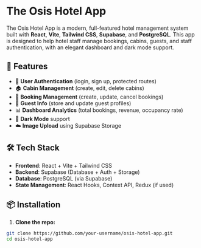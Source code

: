 # The Osis Hotel App

The Osis Hotel App is a modern, full-featured hotel management system built with **React**, **Vite**, **Tailwind CSS**, **Supabase**, and **PostgreSQL**. This app is designed to help hotel staff manage bookings, cabins, guests, and staff authentication, with an elegant dashboard and dark mode support.

## 🚀 Features

- 🔐 **User Authentication** (login, sign up, protected routes)
- 🏠 **Cabin Management** (create, edit, delete cabins)
- 📅 **Booking Management** (create, update, cancel bookings)
- 👤 **Guest Info** (store and update guest profiles)
- 📊 **Dashboard Analytics** (total bookings, revenue, occupancy rate)
- 🌙 **Dark Mode** support
- ☁️ **Image Upload** using Supabase Storage

## 🛠️ Tech Stack

- **Frontend**: React + Vite + Tailwind CSS
- **Backend**: Supabase (Database + Auth + Storage)
- **Database**: PostgreSQL (via Supabase)
- **State Management**: React Hooks, Context API, Redux (if used)

## 📦 Installation

1. **Clone the repo:**

```bash
git clone https://github.com/your-username/osis-hotel-app.git
cd osis-hotel-app
```
